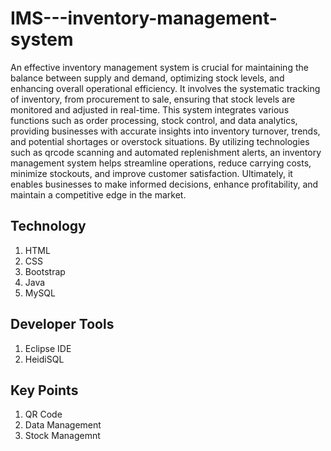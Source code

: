 # IMS---inventory-management-system

An effective inventory management system is crucial for maintaining the balance between supply and demand, optimizing stock levels, and enhancing overall operational efficiency. It involves the systematic tracking of inventory, from procurement to sale, ensuring that stock levels are monitored and adjusted in real-time. This system integrates various functions such as order processing, stock control, and data analytics, providing businesses with accurate insights into inventory turnover, trends, and potential shortages or overstock situations. By utilizing technologies such as qrcode scanning and automated replenishment alerts, an inventory management system helps streamline operations, reduce carrying costs, minimize stockouts, and improve customer satisfaction. Ultimately, it enables businesses to make informed decisions, enhance profitability, and maintain a competitive edge in the market.

## Technology 
1. HTML
2. CSS
3. Bootstrap
4. Java
5. MySQL

## Developer Tools
1. Eclipse IDE
2. HeidiSQL

## Key Points
1. QR Code
2. Data Management
3. Stock Managemnt
